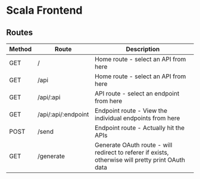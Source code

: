 # Scala Frontend

## Routes

| Method | Route               | Description                                                                                        |
|--------|---------------------|----------------------------------------------------------------------------------------------------|
| GET    | /                    | Home route - select an API from here                                                               |
| GET    | /api                 | Home route - select an API from here                                                               |
| GET    | /api/:api            | API route - select an endpoint from here                                                           |
| GET    | /api/:api/:endpoint  | Endpoint route - View the individual endpoints from here                                           |
| POST   | /send                | Endpoint route - Actually hit the APIs                                                             |
| GET    | /generate            | Generate OAuth route - will redirect to referer if exists, otherwise will pretty print OAuth data |
